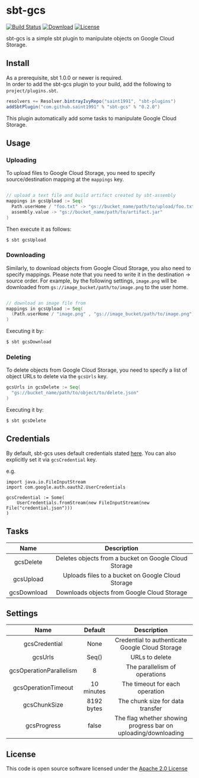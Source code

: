 # sbt-gcs

[![Build Status](https://travis-ci.org/saint1991/sbt-gcs.svg?branch=master)](https://travis-ci.org/saint1991/sbt-gcs)
[![Download](https://api.bintray.com/packages/saint1991/sbt-plugins/sbt-gcs/images/download.svg)](https://bintray.com/saint1991/sbt-plugins/sbt-gcs/_latestVersion)
[![License](https://img.shields.io/badge/License-Apache%202.0-blue.svg)](https://opensource.org/licenses/Apache-2.0)

sbt-gcs is a simple sbt plugin to manipulate objects on Google Cloud Storage.


## Install

As a prerequisite, sbt 1.0.0 or newer is required.  
In order to add the sbt-gcs plugin to your build, add the following to `project/plugins.sbt`.


```project/plugins.sbt
resolvers += Resolver.bintrayIvyRepo("saint1991", "sbt-plugins")
addSbtPlugin("com.github.saint1991" % "sbt-gcs" % "0.2.0")
```

This plugin automatically add some tasks to manipulate Google Cloud Storage.


## Usage

### Uploading

To upload files to Google Cloud Storage, you need to specify source/destination mapping at the `mappings` key.

```build.sbt

// upload a text file and build artifact created by sbt-assembly
mappings in gcsUpload := Seq(
  Path.userHome / "foo.txt" -> "gs://bucket_name/path/to/upload/foo.txt",
  assembly.value -> "gs://bucket_name/path/to/artifact.jar" 
)
```

Then execute it as follows:
```bash
$ sbt gcsUpload
```


### Downloading

Similarly, to download objects from Google Cloud Storage, you also need to specify mappings.
Please note that you need to write it in the destination -> source order.
For example, by the following settings, `image.png` will be downloaded from 
`gs://image_bucket/path/to/image.png` to the user home.

```build.sbt

// download an image file from  
mappings in gcsUpload := Seq(
  (Path.userHome / "image.png" , "gs://image_bucket/path/to/image.png") 
)
```

Executing it by:

```bash
$ sbt gcsDownload
```


### Deleting

To delete objects from Google Cloud Storage, you need to specify a list of 
object URLs to delete via the `gcsUrls` key.

```build.sbt
gcsUrls in gcsDelete := Seq(
  "gs://bucket_name/path/to/object/to/delete.json"
)
``` 

Executing it by:
```
$ sbt gcsDelete
```

## Credentials
By default, sbt-gcs uses default credentials stated [here](https://cloud.google.com/video-intelligence/docs/common/auth).  You can also explicitly set it via `gcsCredential` key.

e.g.
```
import java.io.FileInputStream
import com.google.auth.oauth2.UserCredentials

gcsCredential := Some(
    UserCredentials.fromStream(new FileInputStream(new File("credential.json")))
)
```

## Tasks
| Name        | Description                                           |
|:-----------:|:-----------------------------------------------------:|
| gcsDelete   | Deletes objects from a bucket on Google Cloud Storage |
| gcsUpload   | Uploads files to a bucket on Google Cloud Storage     |
| gcsDownload | Downloads objects from Google Cloud Storage           |


## Settings

| Name                    | Default    | Description                                                    |
|:-----------------------:|:----------:|:--------------------------------------------------------------:|
| gcsCredential           | None       | Credential to authenticate Google Cloud Storage                |
| gcsUrls                 | Seq()      | URLs to delete                                                 |
| gcsOperationParallelism | 8          | The parallelism of operations                                  |
| gcsOperationTimeout     | 10 minutes | The timeout for each operation                                 |
| gcsChunkSize            | 8192 bytes | The chunk size for data transfer                               |
| gcsProgress             | false      | The flag whether showing progress bar on uploading/downloading |



## License
This code is open source software licensed under the [Apache 2.0 License](http://www.apache.org/licenses/LICENSE-2.0)